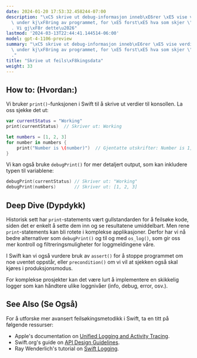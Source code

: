 ```yaml
---
date: 2024-01-20 17:53:32.458244-07:00
description: "\xC5 skrive ut debug-informasjon inneb\xE6rer \xE5 vise verdier og meldinger\
  \ under kj\xF8ring av programmet, for \xE5 forst\xE5 hva som skjer \"under hetta\"\
  . Vi gj\xF8r dette\u2026"
lastmod: '2024-03-13T22:44:41.144514-06:00'
model: gpt-4-1106-preview
summary: "\xC5 skrive ut debug-informasjon inneb\xE6rer \xE5 vise verdier og meldinger\
  \ under kj\xF8ring av programmet, for \xE5 forst\xE5 hva som skjer \"under hetta\"\
  ."
title: "Skrive ut feils\xF8kingsdata"
weight: 33
---
```


## How to: (Hvordan:)
Vi bruker `print()`-funksjonen i Swift til å skrive ut verdier til konsollen. La oss sjekke det ut:

```Swift
var currentStatus = "Working"
print(currentStatus)  // Skriver ut: Working

let numbers = [1, 2, 3]
for number in numbers {
    print("Number is \(number)")  // Gjentatte utskrifter: Number is 1, Number is 2, osv.
}
```

Vi kan også bruke `debugPrint()` for mer detaljert output, som kan inkludere typen til variablene:

```Swift
debugPrint(currentStatus) // Skriver ut: "Working"
debugPrint(numbers)       // Skriver ut: [1, 2, 3]
```

## Deep Dive (Dypdykk)
Historisk sett har `print`-statements vært gullstandarden for å feilsøke kode, siden det er enkelt å sette dem inn og se resultatene umiddelbart. Men rene `print`-statements kan bli rotete i komplekse applikasjoner. Derfor har vi nå bedre alternativer som `debugPrint()` og til og med `os_log()`, som gir oss mer kontroll og filtreringsmuligheter for loggmeldingene våre.

I Swift kan vi også vurdere bruk av `assert()` for å stoppe programmet om noe uventet oppstår, eller `precondition()` om vi vil at sjekken også skal kjøres i produksjonsmodus.

For komplekse prosjekter kan det være lurt å implementere en skikkelig logger som kan håndtere ulike loggnivåer (info, debug, error, osv.).

## See Also (Se Også)
For å utforske mer avansert feilsøkingsmetodikk i Swift, ta en titt på følgende ressurser:

- Apple's documentation on [Unified Logging and Activity Tracing](https://developer.apple.com/documentation/os/logging).
- Swift.org's guide on [API Design Guidelines](https://www.swift.org/documentation/api-design-guidelines/).
- Ray Wenderlich's tutorial on [Swift Logging](https://www.raywenderlich.com/605079-swift-logging).
